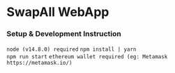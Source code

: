 # SwapAll WebApp

### Setup & Development Instruction
`node (v14.8.0) required`
`npm install | yarn` \
`npm run start`
`ethereum wallet required (eg: Metamask https://metamask.io/)`
